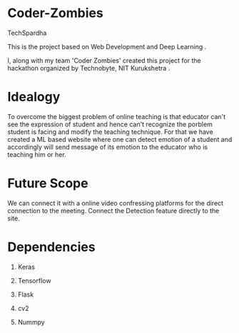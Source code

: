 # Coder-Zombies
TechSpardha

This is the project based on Web Development and Deep Learning .

I, along with my team 'Coder Zombies' created this project for the hackathon organized by Technobyte, NIT Kurukshetra .

# Idealogy

To overcome the biggest problem of online teaching is that educator can't see the expression of student and hence can't recognize the porblem student is facing and modify the teaching technique.
For that we have created a ML based website where one can detect emotion of a student and accordingly will send message of its emotion to the educator who is teaching him or her.

# Future Scope

We can connect it with a online video confressing platforms for the direct connection to the meeting. 
Connect the Detection feature directly to the site.

# Dependencies

1. Keras

2. Tensorflow

3. Flask

4. cv2

5. Nummpy
